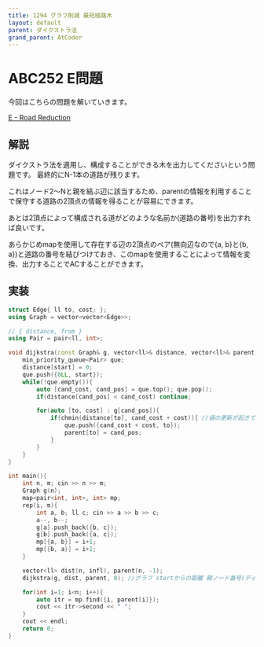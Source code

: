 ```yaml
---
title: 1294 グラフ削減 最短経路木
layout: default
parent: ダイクストラ法
grand_parent: AtCoder
---
```


# ABC252 E問題
今回はこちらの問題を解いていきます。

<a href="https://atcoder.jp/contests/abc252/tasks/abc252_e" target="_blank">E - Road Reduction</a>

## 解説
ダイクストラ法を適用し、構成することができる木を出力してくださいという問題です。
最終的にN-1本の道路が残ります。

これはノード2〜Nと親を結ぶ辺に該当するため、parentの情報を利用することで保守する道路の2頂点の情報を得ることが容易にできます。

あとは2頂点によって構成される道がどのような名前か(道路の番号)を出力すれば良いです。

あらかじめmapを使用して存在する辺の2頂点のペア(無向辺なので{a, b}と{b, a})と道路の番号を結びつけておき、このmapを使用することによって情報を変換、出力することでACすることができます。

## 実装
```cpp
struct Edge{ ll to, cost; };
using Graph = vector<vector<Edge>>;

// { distance, from }
using Pair = pair<ll, int>;

void dijkstra(const Graph& g, vector<ll>& distance, vector<ll>& parent, int start){
    min_priority_queue<Pair> que;
    distance[start] = 0;
    que.push({0LL, start});
    while(!que.empty()){
        auto [cand_cost, cand_pos] = que.top(); que.pop();
        if(distance[cand_pos] < cand_cost) continue;

        for(auto [to, cost] : g[cand_pos]){
            if(chmin(distance[to], cand_cost + cost)){ //値の更新が起きている
                que.push({cand_cost + cost, to});
                parent[to] = cand_pos;
            }
        }
    }
}

int main(){
    int n, m; cin >> n >> m;
    Graph g(n);
    map<pair<int, int>, int> mp;
    rep(i, m){
        int a, b; ll c; cin >> a >> b >> c;
        a--, b--;
        g[a].push_back({b, c});
        g[b].push_back({a, c});
        mp[{a, b}] = i+1;
        mp[{b, a}] = i+1;
    }

    vector<ll> dist(n, infl), parent(n, -1);
    dijkstra(g, dist, parent, 0); //グラフ startからの距離 親ノード番号(ディクリメント後) start

    for(int i=1; i<n; i++){
        auto itr = mp.find({i, parent[i]});
        cout << itr->second << " ";
    }
    cout << endl;
    return 0;
}
```